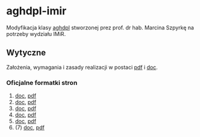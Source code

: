 # aghdpl-imir

Modyfikacja klasy [aghdpl](http://home.agh.edu.pl/~mszpyrka/doku.php?id=lectures:latex:aghdpl) stworzonej prez prof. dr hab. Marcina Szpyrkę na potrzeby wydziału IMiR.

## Wytyczne

Założenia, wymagania i zasady realizacji w postaci [pdf](http://www.imir.agh.edu.pl/modules/media/Inzynierska_praca_dyplomowa_-_zalacznik_do_Uchwaly_8_10_2012_v1.pdf) i [doc](http://home.agh.edu.pl/~robertb/index.php?option=com_joomdoc&task=doc_download&gid=30&Itemid=25).

### Oficjalne formatki stron

1. [doc](http://www.imir.agh.edu.pl/modules/media/z2_strona_tytulowa_pracy_inz.doc), [pdf](http://www.imir.agh.edu.pl/modules/media/z2_strona_tytulowa_pracy_inz.pdf) 
2. [doc](http://www.imir.agh.edu.pl/modules/media/zi_oswiadczenie_o_prawach_autorskich_Zarzadzenie_Rektora_Nr_38-1.docx), [pdf](http://www.imir.agh.edu.pl/modules/media/zi_oswiadczenie_o_prawach_autorskich_Zarzadzenie_Rektora_Nr_38-1.pdf) 
3. [doc](http://www.imir.agh.edu.pl/modules/media/z3_oswiadczenie_autorstwo-1.docx), [pdf](http://www.imir.agh.edu.pl/modules/media/z3_oswiadczenie_autorstwo-1.pdf) 
4. [doc](http://www.imir.agh.edu.pl/modules/media/z4_oswiadczenie_prawo_publikacji-1.docx), [pdf](http://www.imir.agh.edu.pl/modules/media/z4_oswiadczenie_prawo_publikacji-1.pdf) 
5. [doc](http://www.imir.agh.edu.pl/modules/media/z5_tematyka_pracy_inz_v3.doc), [pdf](http://www.imir.agh.edu.pl/modules/media/z5_tematyka_pracy_inz_v3.pdf) 
6. (7) [doc](http://www.imir.agh.edu.pl/modules/media/z6_streszczenie_pracy_inz.doc), [pdf](http://www.imir.agh.edu.pl/modules/media/z6_streszczenie_pracy_inz.pdf) 
